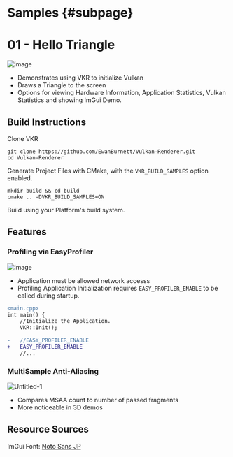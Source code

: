 Samples                        {#subpage}
===========

# 01 - Hello Triangle
<!--Demo Image--> 
![image](https://github.com/EwanBurnett/Vulkan-Renderer/assets/25666480/fae6312b-5127-4538-8c15-cd7013888d1b)
- Demonstrates using VKR to initialize Vulkan
- Draws a Triangle to the screen
- Options for viewing Hardware Information, Application Statistics, Vulkan Statistics and showing ImGui Demo.

## Build Instructions
Clone VKR 
```
git clone https://github.com/EwanBurnett/Vulkan-Renderer.git
cd Vulkan-Renderer
```

Generate Project Files with CMake, with the `VKR_BUILD_SAMPLES` option enabled.
```
mkdir build && cd build
cmake .. -DVKR_BUILD_SAMPLES=ON
```

Build using your Platform's build system. 

## Features
### Profiling via EasyProfiler
<!--EasyProfiler Example--> 
![image](https://github.com/EwanBurnett/Vulkan-Renderer/assets/25666480/10a63735-bf2c-42b3-b3c4-6201d7018db5)

- Application must be allowed network accesss
- Profiling Application Initialization requires `EASY_PROFILER_ENABLE` to be called during startup. 
```diff
<main.cpp>
int main() {
    //Initialize the Application. 
    VKR::Init();

-   //EASY_PROFILER_ENABLE
+   EASY_PROFILER_ENABLE
    //...
```


### MultiSample Anti-Aliasing
<!--MSAA Comparison--> 
![Untitled-1](https://github.com/EwanBurnett/Vulkan-Renderer/assets/25666480/ed522705-d71a-4ed6-8859-1b5543056669)
- Compares MSAA count to number of passed fragments
- More noticeable in 3D demos

## Resource Sources
ImGui Font: [Noto Sans JP](https://fonts.google.com/noto/specimen/Noto+Sans+JP)
